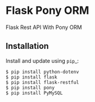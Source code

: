 # Flask Pony ORM
Flask Rest API With Pony ORM

## Installation
Install and update using `pip`_:

    $ pip install python-dotenv
    $ pip install flask
    $ pip install flask-restful
    $ pip install pony
    $ pip install PyMySQL 
